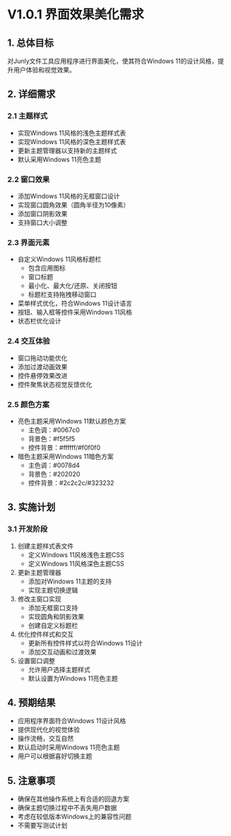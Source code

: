 # V1.0.1 界面效果美化需求

## 1. 总体目标
对Junly文件工具应用程序进行界面美化，使其符合Windows 11的设计风格，提升用户体验和视觉效果。

## 2. 详细需求

### 2.1 主题样式
- 实现Windows 11风格的浅色主题样式表
- 实现Windows 11风格的深色主题样式表
- 更新主题管理器以支持新的主题样式
- 默认采用Windows 11亮色主题

### 2.2 窗口效果
- 添加Windows 11风格的无框窗口设计
- 实现窗口圆角效果（圆角半径为10像素）
- 添加窗口阴影效果
- 支持窗口大小调整

### 2.3 界面元素
- 自定义Windows 11风格标题栏
  - 包含应用图标
  - 窗口标题
  - 最小化、最大化/还原、关闭按钮
  - 标题栏支持拖拽移动窗口
- 菜单样式优化，符合Windows 11设计语言
- 按钮、输入框等控件采用Windows 11风格
- 状态栏优化设计

### 2.4 交互体验
- 窗口拖动功能优化
- 添加过渡动画效果
- 控件悬停效果改进
- 控件聚焦状态视觉反馈优化

### 2.5 颜色方案
- 亮色主题采用Windows 11默认颜色方案
  - 主色调：#0067c0
  - 背景色：#f5f5f5
  - 控件背景：#ffffff/#f0f0f0
- 暗色主题采用Windows 11暗色方案
  - 主色调：#0078d4
  - 背景色：#202020
  - 控件背景：#2c2c2c/#323232

## 3. 实施计划

### 3.1 开发阶段
1. 创建主题样式表文件
   - 定义Windows 11风格浅色主题CSS
   - 定义Windows 11风格深色主题CSS
2. 更新主题管理器
   - 添加对Windows 11主题的支持
   - 实现主题切换逻辑
3. 修改主窗口实现
   - 添加无框窗口支持
   - 实现圆角和阴影效果
   - 创建自定义标题栏
4. 优化控件样式和交互
   - 更新所有控件样式以符合Windows 11设计
   - 添加交互动画和过渡效果
5. 设置窗口调整
   - 允许用户选择主题样式
   - 默认设置为Windows 11亮色主题

## 4. 预期结果
- 应用程序界面符合Windows 11设计风格
- 提供现代化的视觉体验
- 操作流畅，交互自然
- 默认启动时采用Windows 11亮色主题
- 用户可以根据喜好切换主题

## 5. 注意事项
- 确保在其他操作系统上有合适的回退方案
- 确保主题切换过程中不丢失用户数据
- 考虑在较低版本Windows上的兼容性问题
- 不需要写测试计划